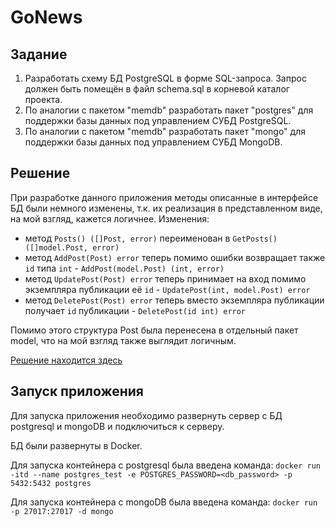 # GoNews

## Задание

1. Разработать схему БД PostgreSQL в форме SQL-запроса. Запрос должен быть помещён в файл schema.sql в корневой каталог
   проекта.
2. По аналогии с пакетом "memdb" разработать пакет "postgres" для поддержки базы данных под управлением СУБД PostgreSQL.
3. По аналогии с пакетом "memdb" разработать пакет "mongo" для поддержки базы данных под управлением СУБД MongoDB.

## Решение

При разработке данного приложения методы описанные в интерфейсе БД были немного изменены, т.к. их реализация в
представленном виде, на мой взгляд, кажется логичнее. Изменения:

- метод `Posts() ([]Post, error)` переименован в `GetPosts() ([]model.Post, error)`
- метод `AddPost(Post) error` теперь помимо ошибки возвращает также `id` типа `int` - `AddPost(model.Post) (int, error)`
- метод `UpdatePost(Post) error` теперь принимает на вход помимо экземпляра публикации
  её `id` - `UpdatePost(int, model.Post) error`
- метод `DeletePost(Post) error` теперь вместо экземпляра публикации получает `id`
  публикации - `DeletePost(id int) error`

Помимо этого структура Post была перенесена в отдельный пакет model, что на мой взгляд также выглядит логичным.

[Решение находится здесь]()

## Запуск приложения

Для запуска приложения необходимо развернуть сервер с БД postgresql и mongoDB и подключиться к серверу. 

БД были развернуты в Docker.

Для запуска контейнера с postgresql была введена команда: 
`docker run -itd --name postgres_test -e POSTGRES_PASSWORD=<db_password> -p 5432:5432 postgres`

Для запуска контейнера с mongoDB была введена команда: 
`docker run -p 27017:27017 -d mongo`